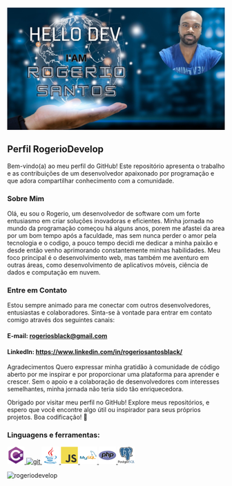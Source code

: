 ![Logo do Meu Projeto](./logogit.jpg)
## Perfil RogerioDevelop
Bem-vindo(a) ao meu perfil do GitHub! Este repositório apresenta o trabalho e as contribuições de um desenvolvedor apaixonado por programação e que adora compartilhar conhecimento com a comunidade.

### Sobre Mim
Olá, eu sou o Rogerio, um desenvolvedor de software com um forte entusiasmo em criar soluções inovadoras e eficientes. Minha jornada no mundo da programação começou há alguns anos, porem me afastei da area por um bom tempo após a faculdade, mas sem nunca perder o amor pela tecnologia e o codigo, a pouco tempo decidi me dedicar a minha paixão e desde então venho aprimorando constantemente minhas habilidades. Meu foco principal é o desenvolvimento web, mas também me aventuro em outras áreas, como desenvolvimento de aplicativos móveis, ciência de dados e computação em nuvem.


### Entre em Contato
Estou sempre animado para me conectar com outros desenvolvedores, entusiastas e colaboradores. Sinta-se à vontade para entrar em contato comigo através dos seguintes canais:

#### E-mail: rogeriosblack@gmail.com
#### LinkedIn: https://www.linkedin.com/in/rogeriosantosblack/

Agradecimentos
Quero expressar minha gratidão à comunidade de código aberto por me inspirar e por proporcionar uma plataforma para aprender e crescer. Sem o apoio e a colaboração de desenvolvedores com interesses semelhantes, minha jornada não teria sido tão enriquecedora.

Obrigado por visitar meu perfil no GitHub! Explore meus repositórios, e espero que você encontre algo útil ou inspirador para seus próprios projetos. Boa codificação! 🚀

<p align="left">
</p>

<h3 align="left">Linguagens e ferramentas:</h3>
<p align="left"> <a href="https://www.w3schools.com/cs/" target="_blank" rel="noreferrer"> <img src="https://raw.githubusercontent.com/devicons/devicon/master/icons/csharp/csharp-original.svg" alt="csharp" width="40" height="40"/> </a> <a href="https://git-scm.com/" target="_blank" rel="noreferrer"> <img src="https://www.vectorlogo.zone/logos/git-scm/git-scm-icon.svg" alt="git" width="40" height="40"/> </a> <a href="https://www.java.com" target="_blank" rel="noreferrer"> <img src="https://raw.githubusercontent.com/devicons/devicon/master/icons/java/java-original.svg" alt="java" width="40" height="40"/> </a> <a href="https://developer.mozilla.org/en-US/docs/Web/JavaScript" target="_blank" rel="noreferrer"> <img src="https://raw.githubusercontent.com/devicons/devicon/master/icons/javascript/javascript-original.svg" alt="javascript" width="40" height="40"/> </a> <a href="https://www.mysql.com/" target="_blank" rel="noreferrer"> <img src="https://raw.githubusercontent.com/devicons/devicon/master/icons/mysql/mysql-original-wordmark.svg" alt="mysql" width="40" height="40"/> </a> <a href="https://www.php.net" target="_blank" rel="noreferrer"> <img src="https://raw.githubusercontent.com/devicons/devicon/master/icons/php/php-original.svg" alt="php" width="40" height="40"/> </a> <a href="https://www.postgresql.org" target="_blank" rel="noreferrer"> <img src="https://raw.githubusercontent.com/devicons/devicon/master/icons/postgresql/postgresql-original-wordmark.svg" alt="postgresql" width="40" height="40"/> </a> </p>

<p><img align="center" src="https://github-readme-stats.vercel.app/api/top-langs?username=rogeriodevelop&show_icons=true&locale=en&layout=compact" alt="rogeriodevelop" /></p>

